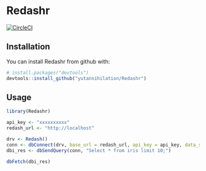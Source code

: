 # Redashr

[![CircleCI](https://circleci.com/gh/yutannihilation/Redashr.svg?style=svg)](https://circleci.com/gh/yutannihilation/Redashr)

## Installation

You can install Redashr from github with:


``` r
# install.packages("devtools")
devtools::install_github("yutannihilation/Redashr")
```

## Usage

``` r
library(Redashr)

api_key <- "xxxxxxxxxx"
redash_url <- "http://localhost"

drv <- Redash()
conn <- dbConnect(drv, base_url = redash_url, api_key = api_key, data_source_name = "pg")
dbi_res <- dbSendQuery(conn, "Select * from iris limit 10;")

dbFetch(dbi_res)
```
